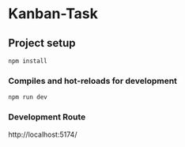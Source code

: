 # Kanban-Task

## Project setup

```
npm install
```

### Compiles and hot-reloads for development

```
npm run dev
```

### Development Route

http://localhost:5174/
